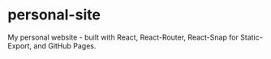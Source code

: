 # personal-site
My personal website - built with React, React-Router, React-Snap for Static-Export, and GitHub Pages.
